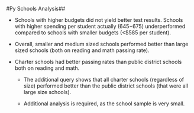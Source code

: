 #Py Schools Analysis##

  
* Schools with higher budgets did not yield better test results. Schools with higher spending per student actually ($645-$675) underperformed compared to schools with smaller budgets (<$585 per student).
  

* Overall, smaller and medium sized schools performed better than large sized schools (both on reading and math passing rate).

  
* Charter schools had better passing rates than public district schools both on reading and math.


  * The additional query shows that all charter schools (regardless of size) performed better than the public district schools (that were all large size schools).


  * Additional analysis is required, as the school sample is very small.